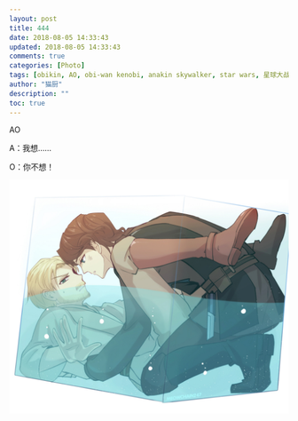 ```yaml
---
layout: post
title: 444
date: 2018-08-05 14:33:43
updated: 2018-08-05 14:33:43
comments: true
categories: [Photo]
tags: [obikin, AO, obi-wan kenobi, anakin skywalker, star wars, 星球大战, 热的我出不了门才这么勤快]
author: "猫厨"
description: ""
toc: true
---
```


<p>AO</p> 
<p>A：我想……</p> 
<p>O：你不想！</p>

![](https://raw.githubusercontent.com/alicewish/meowchain247/master/img_cVZNdzJtQk9JV2RiTzhZS1JsTk5WTEZlSGtPL0h5YldBTzdPdGhId1IvUjZPRnIzc0hjdzVnPT0.jpg)